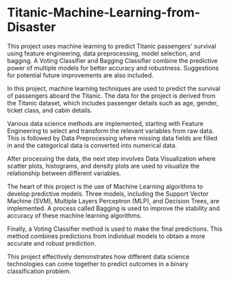 # Titanic-Machine-Learning-from-Disaster
This project uses machine learning to predict Titanic passengers' survival using feature engineering, data preprocessing, model selection, and bagging. A Voting Classifier and Bagging Classifier combine the predictive power of multiple models for better accuracy and robustness. Suggestions for potential future improvements are also included.

In this project, machine learning techniques are used to predict the survival of passengers aboard the Titanic. The data for the project is derived from the Titanic dataset, which includes passenger details such as age, gender, ticket class, and cabin details.

Various data science methods are implemented, starting with Feature Engineering to select and transform the relevant variables from raw data. This is followed by Data Preprocessing where missing data fields are filled in and the categorical data is converted into numerical data.

After processing the data, the next step involves Data Visualization where scatter plots, histograms, and density plots are used to visualize the relationship between different variables.

The heart of this project is the use of Machine Learning algorithms to develop predictive models. Three models, including the Support Vector Machine (SVM), Multiple Layers Perceptron (MLP), and Decision Trees, are implemented. A process called Bagging is used to improve the stability and accuracy of these machine learning algorithms.

Finally, a Voting Classifier method is used to make the final predictions. This method combines predictions from individual models to obtain a more accurate and robust prediction.

This project effectively demonstrates how different data science technologies can come together to predict outcomes in a binary classification problem.
